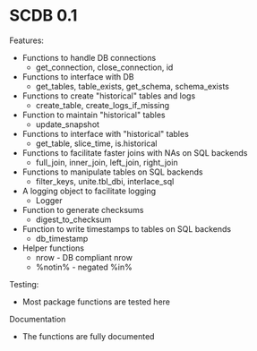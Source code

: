 # SCDB 0.1

Features:
* Functions to handle DB connections
  * get_connection, close_connection, id
* Functions to interface with DB
  * get_tables, table_exists, get_schema, schema_exists
* Functions to create "historical" tables and logs
  * create_table, create_logs_if_missing
* Function to maintain "historical" tables
  * update_snapshot
* Functions to interface with "historical" tables
  * get_table, slice_time, is.historical
* Functions to facilitate faster joins with NAs on SQL backends
  * full_join, inner_join, left_join, right_join
* Functions to manipulate tables on SQL backends
  * filter_keys, unite.tbl_dbi, interlace_sql
* A logging object to facilitate logging
  * Logger
* Function to generate checksums
  * digest_to_checksum
* Function to write timestamps to tables on SQL backends
  * db_timestamp
* Helper functions
  * nrow - DB compliant nrow
  * %notin% - negated %in%

Testing:
* Most package functions are tested here

Documentation
* The functions are fully documented
